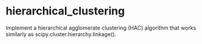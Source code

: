 # hierarchical_clustering
Implement a hierarchical agglomerate clustering (HAC) algorithm that works similarly as scipy.cluster.hierarchy.linkage().
